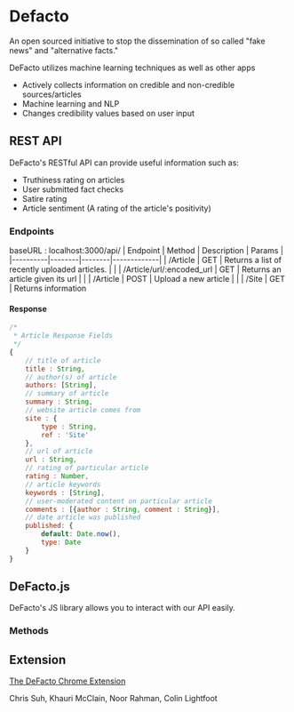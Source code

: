 # Defacto
An open sourced initiative to stop the dissemination of so called "fake news" and "alternative facts."

DeFacto utilizes machine learning techniques as well as other apps

- Actively collects information on credible and non-credible sources/articles
- Machine learning and NLP
- Changes credibility values based on user input

## REST API
DeFacto's RESTful API can provide useful information such as:  
- Truthiness rating on articles
- User submitted fact checks
- Satire rating
- Article sentiment (A rating of the article's positivity)

### Endpoints
baseURL : localhost:3000/api/
| Endpoint | Method | Description | Params |
|----------|--------|--------|-------------|
| /Article | GET   | Returns a list of recently uploaded articles. |  |
| /Article/url/:encoded_url | GET | Returns an article given its url | |
| /Article | POST  | Upload a new article | |
| /Site    | GET   | Returns information

#### Response
```js
/*
 * Article Response Fields
 */
{
    // title of article
    title : String,
    // author(s) of article
    authors: [String],
    // summary of article
    summary : String,
    // website article comes from
    site : {
        type : String,
        ref : 'Site'
    },
    // url of article
    url : String,
    // rating of particular article
    rating : Number,
    // article keywords
    keywords : [String],
    // user-moderated content on particular article
    comments : [{author : String, comment : String}],
    // date article was published
    published: {
        default: Date.now(),
        type: Date
    }
}
```


## DeFacto.js
DeFacto's JS library allows you to interact with our API easily.

### Methods

## Extension
[The DeFacto Chrome Extension]()




Chris Suh, Khauri McClain, Noor Rahman, Colin Lightfoot